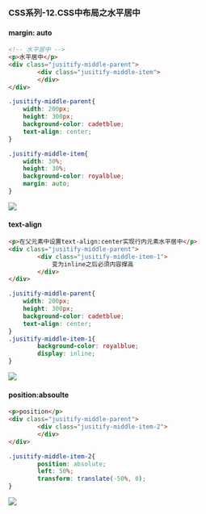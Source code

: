 ### CSS系列-12.CSS中布局之水平居中

#### margin: auto

```html
<!-- 水平居中 -->
<p>水平居中</p>
<div class="jusitify-middle-parent">
		<div class="jusitify-middle-item">
		</div>
</div>
```

```css
.jusitify-middle-parent{
	width: 200px;
	height: 300px;
	background-color: cadetblue;
	text-align: center;
}

.jusitify-middle-item{
	width: 30%;
	height: 30%;
	background-color: royalblue;
	margin: auto;
}
```

![](https://174studio.com:17480/blog/wp-content/uploads/2018/09/e94142f372e8e2cefb82ba9b1472841a.png)

#### text-align

```html
<p>在父元素中设置text-align:center实现行内元素水平居中</p>
<div class="jusitify-middle-parent">
		<div class="jusitify-middle-item-1">
			变为inline之后必须内容撑高
		</div>
</div>
```

```css
.jusitify-middle-parent{
	width: 200px;
	height: 300px;
	background-color: cadetblue;
	text-align: center;
}
.jusitify-middle-item-1{
		background-color: royalblue;
		display: inline;
}
```

![](https://174studio.com:17480/blog/wp-content/uploads/2018/09/f65956888ef0836a7fa8e6e282f3df06.png)

#### position:absoulte
```html
<p>position</p>
<div class="jusitify-middle-parent">
		<div class="jusitify-middle-item-2">
		</div>
</div>
```
```css
.jusitify-middle-item-2{
		position: absolute;
		left: 50%;
		transform: translate(-50%, 0);
}
```
![](https://174studio.com:17480/blog/wp-content/uploads/2018/09/e94142f372e8e2cefb82ba9b1472841a.png)

